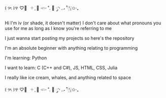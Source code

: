 ꒰ ୨ৎ ꒱𖣂 ♡⃕⠀𓇬 ׂ ֢🪸 𓆟  ˚. 🫧  ༘◝ ..˖ 𓍢ִ໋🀦✩‧₊

Hi I'm iv (or shade, it doesn't matter)
I don't care about what pronouns you use for me as long as I know you're referring to me

I just wanna start posting my projects so here's the repository

I'm an absolute beginner with anything relating to programming

I'm learning: Python

I want to learn: C (C++ and C#), JS, HTML, CSS, Julia

I really like ice cream, whales, and anything related to space

꒰ ୨ৎ ꒱𖣂 ♡⃕⠀𓇬 ׂ ֢🪸 𓆟  ˚. 🫧  ༘◝ ..˖ 𓍢ִ໋🀦✩‧₊
